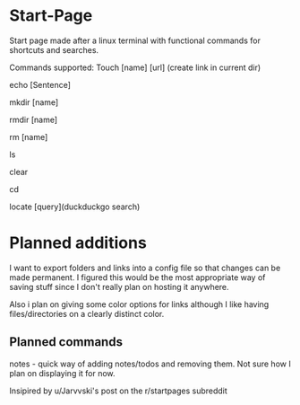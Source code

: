 # Start-Page
Start page made after a linux terminal with functional commands for shortcuts and searches.

Commands supported:
Touch [name] [url] (create link in current dir)

echo [Sentence] 

mkdir [name]

rmdir [name]

rm [name]

ls

clear

cd

locate [query](duckduckgo search)

# Planned additions

I want to export folders and links into a config file so that changes can be made permanent. I figured this would be the most appropriate way of saving stuff since I don't really plan on hosting it anywhere.

Also i plan on giving some color options for links although I like having files/directories on a clearly distinct color.

## Planned commands
notes - quick way of adding notes/todos and removing them. Not sure how I plan on displaying it for now.


Insipired by u/Jarvvski's post on the r/startpages subreddit


